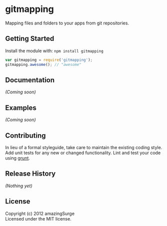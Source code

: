 # gitmapping

Mapping files and folders to your apps from git repositories.

## Getting Started
Install the module with: `npm install gitmapping`

```javascript
var gitmapping = require('gitmapping');
gitmapping.awesome(); // "awesome"
```

## Documentation
_(Coming soon)_

## Examples
_(Coming soon)_

## Contributing
In lieu of a formal styleguide, take care to maintain the existing coding style. Add unit tests for any new or changed functionality. Lint and test your code using [grunt](https://github.com/cowboy/grunt).

## Release History
_(Nothing yet)_

## License
Copyright (c) 2012 amazingSurge  
Licensed under the MIT license.
